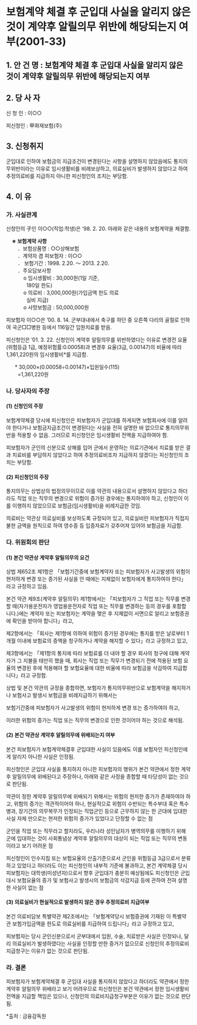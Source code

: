 # 보험계약 체결 후 군입대 사실을 알리지 않은 것이 계약후 알릴의무 위반에 해당되는지 여부(2001-33)


## 1. 안 건 명 : 보험계약 체결 후 군입대 사실을 알리지 않은 것이  계약후 알릴의무 위반에 해당되는지 여부

## 2. 당 사 자
   신 청 인 : 이○○

   피신청인 : 甲화재보험(주) 

## 3. 신청취지
군입대로 인하여 보험금의 지급조건이 변경된다는 사항을 설명하지 않았음에도 통지의무위반이라는 이유로 임시생활비를 비례보상하고, 의료실비가 발생하지 않았다고 하여 추정의료비를 지급하지 아니한 피신청인의 조치는 부당함.

## 4. 이   유
### 가. 사실관계
신청인의 子인 이○○(직업:학생)은 ’98. 2. 20. 아래와 같은 내용의 보험계약을 체결함.

&nbsp;&nbsp;&nbsp;&nbsp;**※ 보험계약 사항**<br>
&nbsp;&nbsp;&nbsp;&nbsp;&nbsp;&nbsp;&nbsp;&nbsp;．보험상품명 : ○○상해보험<br>
&nbsp;&nbsp;&nbsp;&nbsp;&nbsp;&nbsp;&nbsp;&nbsp;．계약자 겸 피보험자 : 이○○<br>
&nbsp;&nbsp;&nbsp;&nbsp;&nbsp;&nbsp;&nbsp;&nbsp;．
보험기간 : 1998. 2.20. ～ 2013. 2.20.<br>
&nbsp;&nbsp;&nbsp;&nbsp;&nbsp;&nbsp;&nbsp;&nbsp;．주요담보사항 <br>
&nbsp;&nbsp;&nbsp;&nbsp;&nbsp;&nbsp;&nbsp;&nbsp;&nbsp;&nbsp;&nbsp;
  o 임시생활비 : 30,000원(1일 기준,<br>&nbsp;&nbsp;&nbsp;&nbsp;&nbsp;&nbsp;&nbsp;&nbsp;&nbsp;&nbsp;&nbsp;&nbsp;&nbsp; 180일 한도)<br>&nbsp;&nbsp;&nbsp;&nbsp;&nbsp;&nbsp;&nbsp;&nbsp;&nbsp;&nbsp;&nbsp;
  o  의료비 : 3,000,000원(가입금액 한도 의료<br>&nbsp;&nbsp;&nbsp;&nbsp;&nbsp;&nbsp;&nbsp;&nbsp;&nbsp;&nbsp;&nbsp;&nbsp;&nbsp;&nbsp;실비 지급)<br>&nbsp;&nbsp;&nbsp;&nbsp;&nbsp;&nbsp;&nbsp;&nbsp;&nbsp;&nbsp;&nbsp;
   o  사망보험금 : 50,000,000원

피보험자 이○○은 ’00. 8. 14. 군부대내에서 축구를 하던 중 오른쪽 다리의 골절로 인하여 국군□□병원 등에서 116일간 입원치료를 받음.

피신청인은 ’01. 3. 22. 신청인이 계약후 알릴의무를 위반하였다는 이유로 변경전 요율(위험등급 1급, 예정위험률:0.00058)과 변경후 요율(3급, 0.00147)의 비율에 따라 1,361,220원의 임시생활비*를 지급함.

&nbsp;&nbsp;&nbsp;&nbsp;&nbsp;&nbsp;* 30,000×(0.00058÷0.00147)×입원일수(115)<br>&nbsp;&nbsp;&nbsp;&nbsp;&nbsp;&nbsp;&nbsp;&nbsp;=1,361,220원 

### 나. 당사자의 주장
####   (1) 신청인의 주장
보험계약체결 당시에 피신청인은 피보험자가 군입대를 하게되면 보험회사에 이를 알려야 한다거나 보험금지급조건이 변경된다는 사실을 전혀 설명한 바 없으므로 통지의무위반을 적용할 수 없음. 그러므로 피신청인은 임시생활비 전액을 지급하여야 함.

피보험자가 군인의 신분으로 상해를 입어 군에서 운영하는 의료기관에서 치료를 받은 결과 치료비를 부담하지 않았다고 하여 추정의료비조차 지급하지 않겠다는 피신청인의 조치는 부당함.

####  (2) 피신청인의 주장
통지의무는 상법상의 법정의무이므로 이를 약관의 내용으로서 설명하지 않았다고 하더라도 직업 또는 직무의 변경으로 위험이 증가된 경우에는 통지하여야 하고, 신청인이 이를 이행하지 않았으므로 보험금(임시생활비)을 비례지급한 것임.

의료비는 약관상 의료실비를 보상하도록 규정되어 있고, 의료실비란 피보험자가 직접지불한 금액을 원칙으로 하여 영수증 등 입증자료가 갖추어져 있어야 보험금을 지급함.

### 다. 위원회의 판단
#### (1) 본건 약관상 계약후 알릴의무의 요건 

상법 제652조 제1항은 「보험기간중에 보험계약자 또는 피보험자가 사고발생의 위험이 현저하게 변경 또는 증가된 사실을 안 때에는 지체없이 보험자에게 통지하여야 한다」라고 규정하고 있음.

본건 약관 제9조(계약후 알릴의무) 제1항에서는 「피보험자가 그 직업 또는 직무를 변경할 때(자가용운전자가 영업용운전자로 직업 또는 직무를 변경하는 등의 경우를 포함합니다.)에는 계약자 또는 피보험자는 계약을 맺은 후 지체없이 서면으로 알리고 보험증권에 확인을 받아야 합니다」라고, 
  
제2항에서는 「회사는 제1항에 의하여 위험이 증가된 경우에는 통지를 받은 날로부터 1개월 이내에 보험료의 증액을 청구하거나 계약을 해지할 수 있다」라고 규정하고 있고,
       
제3항에서는 「제1항의 통지에 따라 보험료를 더 내야 할 경우 회사의 청구에 대해 계약자가 그 지불을 태만히 했을 때, 회사는 직업 또는 직무가 변경되기 전에 적용된 보험 요율의 변경된 후에 적용해야 할 보험요율에 대한 비율에 따라 보험금을 삭감하여 지급합니다」라고 규정함.
    
상법 및 본건 약관의 규정을 종합하면, 보험자가 통지의무위반으로 보험계약을 해지하거나 보험사고 발생시 보험금을 비례지급하기 위해서는 

보험기간중에 피보험자가 사고발생의 위험이 현저하게 변경 또는 증가하여야 하고, 

이러한 위험의 증가는 직업 또는 직무의 변경으로 인한 것이어야 하는 것으로 해석됨.   
      

#### (2) 본건 약관상 계약후 알릴의무에 위배되는지 여부

본건 피보험자가 보험계약체결후 군입대한 사실이 있음에도 이를 보험자인 피신청인에게 알리지 아니한 사실은 인정됨.
     
피신청인은 군입대 사실을 통지하지 아니한 피보험자의 행위가 본건 약관에서 정한 계약후 알릴의무에 위배된다고 주장하나, 아래와 같은 사정을 종합할 때 타당성이 없는 것으로 판단됨.
      
약관이 정한 계약후 알릴의무에 위배되기 위해서는 위험의 현저한 증가가 존재하여야 하고, 위험의 증가는 객관적이어야 하나, 현실적으로 위험이 수반되는 특수부대 혹은 특수병과, 장기간의 의무복무가 인정되는 직업군인 등으로 근무하지 않는 한 군대에 입대한 사실 자체 만으로는 현저한 위험의 증가가 있었다고 단정할 수 없는 점
       
군인을 직업 또는 직무라고 할지라도, 우리나라 성인남자가 병역의무를 이행하기 위해 군에 입대하는 것이 사회통념상 계약후 알릴의무의 대상이 되는 직업 또는 직무의 변동이라고 보기 어려운 점
      
피신청인이 인수지침 또는 보험요율의 산출기준으로서 군인을 위험등급 3급으로서 분류하고 있었다고 하더라도 이는 피신청인의 내부적 기준에 불과하고,
본건 계약체결 당시 피보험자는 대학생(미성년자)으로서 향후 군입대가 충분히 예상됨에도 피신청인은 군입대시 보험요율의 증가 및 보험사고 발생시의 보험금의 삭감지급 등에 관하여 전혀 설명한 사실이 없는 점

#### (3) 의료실비가 현실적으로 발생하지 않은 경우 추정의료비 지급여부

본건 의료비담보 특별약관 제2조에서는 「보험계약당시 보험증권에 기재된 이 특별약관 보험가입금액을 한도로 의료실비를 지급하여 드립니다」라고 규정하고 있고,
  
피보험자는 당시 군인신분으로서 군부대에서 입원, 수술, 치료받은 사실은 인정되나, 달리 의료실비가 발생하였다는 사실을 인정할 만한 증거가 없으므로 신청인의 추정의료비 지급청구는 이유가 없는 것으로  판단됨. 

### 라. 결론
피보험자가 보험계약체결 후 군입대 사실을 통지하지 않았다고 하더라도 약관에서 정한 계약후 알릴의무 위배라고 보기 어려우므로 피신청인은 본건 약관에서 정한 임시생활비 전액을 지급할 책임은 있으나, 신청인의 의료비지급청구부분은 이유가 없는 것으로 판단됨.

*출처 : 금융감독원